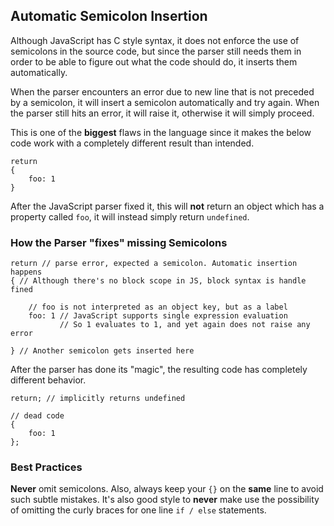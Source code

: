 ## Automatic Semicolon Insertion

Although JavaScript has C style syntax, it does not enforce the use of
semicolons in the source code, but since the parser still needs them in order to
be able to figure out what the code should do, it inserts them automatically.

When the parser encounters an error due to new line that is not preceded by a 
semicolon, it will insert a semicolon automatically and try again. When the
parser still hits an error, it will raise it, otherwise it will simply proceed.

This is one of the **biggest** flaws in the language since it makes the below
code work with a completely different result than intended.

    return
    {
        foo: 1
    }

After the JavaScript parser fixed it, this will **not** return an object which 
has a property called `foo`, it will instead simply return `undefined`.

### How the Parser "fixes" missing Semicolons

    return // parse error, expected a semicolon. Automatic insertion happens
    { // Although there's no block scope in JS, block syntax is handle fined

        // foo is not interpreted as an object key, but as a label
        foo: 1 // JavaScript supports single expression evaluation
               // So 1 evaluates to 1, and yet again does not raise any error

    } // Another semicolon gets inserted here

After the parser has done its "magic", the resulting code has completely
different behavior.

    return; // implicitly returns undefined

    // dead code
    {
        foo: 1
    };

### Best Practices

**Never** omit semicolons. Also, always keep your `{}` on the **same** line to 
avoid such subtle mistakes. It's also good style to **never** make use the 
possibility of omitting the curly braces for one line `if / else` statements.

